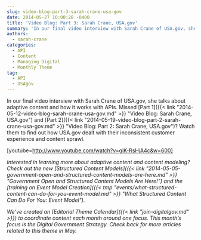 ```yaml
---
slug: video-blog-part-3-sarah-crane-usa-gov
date: 2014-05-27 10:00:28 -0400
title: 'Video Blog: Part 3: Sarah Crane, USA.gov'
summary: 'In our final video interview with Sarah Crane of USA.gov, she talks about adaptive content and how it works with APIs. Missed Part 1 and Part 2? Watch them to find out how USA.gov dealt with their inconsistent customer experience and content sprawl. [youtube=http://www.youtube.com/watch?v=giK-RsHjA4c&w=600] Interested in learning more about adaptive content and content modeling? Check out the'
authors:
  - sarah-crane
categories:
  - API
  - Content
  - Managing Digital
  - Monthly Theme
tag:
  - API
  - USAgov
---
```


In our final video interview with Sarah Crane of USA.gov, she talks about adaptive content and how it works with APIs. Missed [Part 1]({{< link "2014-05-12-video-blog-sarah-crane-usa-gov.md" >}} "Video Blog: Sarah Crane, USA.gov") and [Part 2]({{< link "2014-05-19-video-blog-part-2-sarah-crane-usa-gov.md" >}} "Video Blog: Part 2: Sarah Crane, USA.gov")? Watch them to find out how USA.gov dealt with their inconsistent customer experience and content sprawl.

[youtube=http://www.youtube.com/watch?v=giK-RsHjA4c&w=600]
  
_Interested in learning more about adaptive content and content modeling? Check out the new [Structured Content Models]({{< link "2014-05-05-government-open-and-structured-content-models-are-here.md" >}} "Government Open and Structured Content Models Are Here!") and the [training on Event Model Creation]({{< tmp "events/what-structured-content-can-do-for-you-event-model.md" >}} "What Structured Content Can Do For You: Event Model")._

 _We&#8217;ve created an [Editorial Theme Calendar]({{< link "join-digitalgov.md" >}}) to coordinate content each month around one focus. This month&#8217;s focus is the Digital Government Strategy. Check back for more articles related to this theme in May._